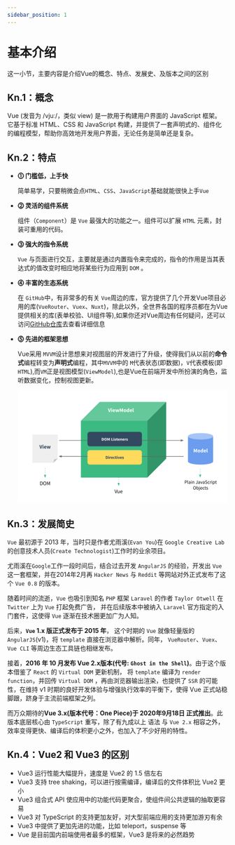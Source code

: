 ```yaml
---
sidebar_position: 1
---
```


# 基本介绍

这一小节，主要内容是介绍Vue的概念、特点、发展史、及版本之间的区别

## Kn.1：概念

  Vue (发音为 /vjuː/，类似 view) 是一款用于构建用户界面的 JavaScript 框架。
  它基于标准 HTML、CSS 和 JavaScript 构建，并提供了一套声明式的、组件化的编程模型，帮助你高效地开发用户界面，无论任务是简单还是复杂。

## Kn.2：特点

* **⓵ 门槛低，上手快**

  简单易学，只要稍微会点`HTML`、`CSS`、`JavaScript`基础就能很快上手`Vue`

* **⓶ 灵活的组件系统**

  组件（`Component`）是 `Vue` 最强大的功能之一。组件可以扩展 `HTML` 元素，封装可重用的代码。

* **⓷ 强大的指令系统**

  `Vue` 与页面进行交互，主要就是通过内置指令来完成的，指令的作用是当其表达式的值改变时相应地将某些行为应用到 `DOM` 。

* **⓸ 丰富的生态系统**

  在 `GitHub`中，有非常多的有关 `Vue`周边的库，官方提供了几个开发Vue项目必用的库(`VueRouter`、`Vuex`、`Nuxt`)，除此以外，全世界各国的程序员都在为Vue提供相关的库(表单校验、UI组件等),如果你还对Vue周边有任何疑问，还可以访问[GitHub仓库](https://github.com/vuejs/awesome-vue)去查看详细信息

* **⓹ 先进的框架思想**

  Vue采用 `MVVM`设计思想来对视图层的开发进行了升级，使得我们从以前的**命令式**编程转变为**声明式**编程，其中`MVVM`中的 `M`代表状态(即数据)，`V`代表模板(即`HTML`),而`VM`正是视图模型(`ViewModel`),也是Vue在前端开发中所扮演的角色，监听数据变化，控制视图更新。

  ![MVVM](./images/image_20222_01_08_2009.png)

## Kn.3：发展简史

  `Vue` 最初源于 2013 年，当时只是作者尤雨溪(`Evan You`)在 `Google Creative Lab`的创意技术人员(`Create Technologist`)工作时的业余项目。

  尤雨溪在`Google`工作一段时间后，结合过去开发 `AngularJS` 的经验，开发出 `Vue` 这一套框架，并在2014年2月再 `Hacker News` 与 `Reddit` 等网站对外正式发布了这个 `Vue 0.8` 的版本。

  随着时间的流逝，`Vue` 也吸引到知名 `PHP` 框架 `Laravel` 的作者 `Taylor Otwell` 在 `Twitter` 上为 `Vue` 打起免费广告， 并在后续版本中被纳入 `Laravel` 官方指定的入门套件，这使得 `Vue` 逐渐在技术圈更加广为人知。

  后来，**`Vue` 1.x 版正式发布于 2015 年**， 这个时期的 `Vue` 就像轻量版的 `AngularJS`(v1)，将 `template` 直接在浏览器中解析。同年， `VueRouter`、`Vuex`、`Vue CLI` 等周边生态工具链也相继发布。

  接着，**2016 年 10 月发布 Vue 2.x版本(代号: `Ghost in the Shell`)**。由于这个版本借鉴了 `React` 的 `Virtual DOM` 更新机制， 将 `template` 编译为 `render function`，并回传 `Virtual DOM` ，再由浏览器输出渲染，也提供了 `SSR` 的可能性，在维持 v1 时期的良好开发体验与增强执行效率的平衡下，使得 Vue 正式站稳脚跟，跻身于主流前端框架之列。

  而万众期待的**Vue 3.x(版本代号：One Piece)于 2020年9月18日 正式推出**。此版本底层核心由 `TypeScript` 重写，除了有九成以上 语法 与 `Vue 2.x` 相容之外，效率变得更快、编译后的体积更小之外，也加入了不少好用的特性。

## Kn.4：Vue2 和 Vue3 的区别

* Vue3 运行性能大幅提升，速度是 Vue2 的 1.5 倍左右
* Vue3 支持 tree shaking，可以进行按需编译，编译后的文件体积比 Vue2 更小
* Vue3 组合式 API 使应用中的功能代码更聚合，使组件间公共逻辑的抽取更容易
* Vue3 对 TypeScript 的支持更加友好，对大型前端应用的支持更加游刃有余
* Vue3 中提供了更加先进的功能，比如 teleport，suspense 等
* Vue 是目前国内前端使用者最多的框架，Vue3 是将来的必然趋势
